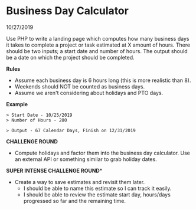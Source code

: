 # Business Day Calculator

10/27/2019

Use PHP to write a landing page which computes how many business days it takes to complete a project or task estimated at X amount of hours. There should be two inputs; a start date and number of hours. The output should be a date on which the project should be completed. 

**Rules**

* Assume each business day is 6 hours long (this is more realistic than 8).
* Weekends should NOT be counted as business days. 
* Assume we aren't considering about holidays and PTO days. 

**Example**

```
> Start Date - 10/25/2019
> Number of Hours - 280

> Output - 67 Calendar Days, Finish on 12/31/2019
```

**CHALLENGE ROUND**

* Compute holidays and factor them into the business day calculator. Use an external API or something similar to grab holiday dates. 

**SUPER INTENSE CHALLENGE ROUND***
* Create a way to save estimates and revisit them later. 
    * I should be able to name this estimate so I can track it easily. 
    * I should be able to review the estimate start day, hours/days progressed so far and the remaining time. 
    



